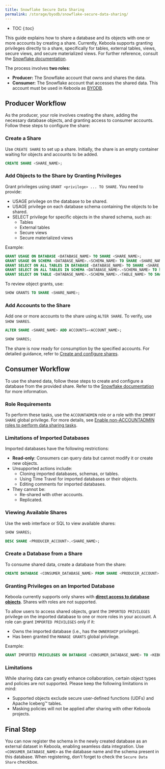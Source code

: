 ```yaml
---
title: Snowflake Secure Data Sharing
permalink: /storage/byodb/snowflake-secure-data-sharing/
---
```


* TOC
{:toc}

This guide explains how to share a database and its objects with one or more accounts by creating a share. Currently, Keboola supports granting privileges directly to a share, specifically for tables, external tables, views, secure views, and secure materialized views. For further reference, consult the [Snowflake documentation](https://docs.snowflake.com/en/user-guide/data-sharing-gs#grant-privileges-directly-to-a-share).

The process involves **two roles**:

- **Producer:** The Snowflake account that owns and shares the data.
- **Consumer:** The Snowflake account that accesses the shared data. This account must be used in Keboola as [BYODB](https://help.keboola.com/storage/byodb/#main-header).

## Producer Workflow
As the producer, your role involves creating the share, adding the necessary database objects, and granting access to consumer accounts. Follow these steps to configure the share:

### Create a Share
Use `CREATE SHARE` to set up a share. Initially, the share is an empty container waiting for objects and accounts to be added.

```sql
CREATE SHARE <SHARE_NAME>;
```

### Add Objects to the Share by Granting Privileges
Grant privileges using `GRANT <privilege> ... TO SHARE`. You need to provide:
* USAGE privilege on the database to be shared. 
* USAGE privilege on each database schema containing the objects to be shared. 
* SELECT privilege for specific objects in the shared schema, such as:
  * Tables
  * External tables
  * Secure views
  * Secure materialized views

Example:
```sql
GRANT USAGE ON DATABASE <DATABASE_NAME> TO SHARE <SHARE_NAME>;
GRANT USAGE ON SCHEMA <DATABASE_NAME>.<SCHEMA_NAME> TO SHARE <SHARE_NAME>;
GRANT SELECT ON ALL TABLES IN DATABASE <DATABASE_NAME> TO SHARE <SHARE_NAME>;
GRANT SELECT ON ALL TABLES IN SCHEMA <DATABASE_NAME>.<SCHEMA_NAME> TO SHARE <SHARE_NAME>;
GRANT SELECT ON TABLE <DATABASE_NAME>.<SCHEMA_NAME>.<TABLE_NAME> TO SHARE <SHARE_NAME>;
```

To review object grants, use:
```sql
SHOW GRANTS TO SHARE <SHARE_NAME>;
```

### Add Accounts to the Share
Add one or more accounts to the share using `ALTER SHARE`. To verify, use `SHOW SHARES`.
```sql
ALTER SHARE <SHARE_NAME> ADD ACCOUNTS=<ACCOUNT_NAME>;
```
```sql
SHOW SHARES;
```

The share is now ready for consumption by the specified accounts. For detailed guidance, refer to [Create and configure shares](https://docs.snowflake.com/en/user-guide/data-sharing-provider).

## Consumer Workflow
To use the shared data, follow these steps to create and configure a database from the provided share. Refer to the [Snowflake documentation](https://docs.snowflake.com/en/user-guide/data-share-consumers) for more information.

### Role Requirements
To perform these tasks, use the `ACCOUNTADMIN` role or a role with the `IMPORT SHARE` global privilege. For more details, see [Enable non-ACCOUNTADMIN roles to perform data sharing tasks](https://docs.snowflake.com/en/user-guide/security-access-privileges-shares).

### Limitations of Imported Databases
Imported databases have the following restrictions:
* **Read-only**: Consumers can query data but cannot modify it or create new objects.
* Unsupported actions include:
  * Cloning imported databases, schemas, or tables.
  * Using Time Travel for imported databases or their objects.
  * Editing comments for imported databases.
* They cannot be:
  * Re-shared with other accounts.
  * Replicated.

### Viewing Available Shares
Use the web interface or SQL to view available shares:
```sql
SHOW SHARES;
```

```sql
DESC SHARE <PRODUCER_ACCOUNT>.<SHARE_NAME>;
```

### Create a Database from a Share
To consume shared data, create a database from the share:
```sql
CREATE DATABASE <CONSUMER_DATABASE_NAME> FROM SHARE <PRODUCER_ACCOUNT>.<SHARE_NAME>;
```

### Granting Privileges on an Imported Database
Keboola currently supports only shares with [**direct access to database objects**](https://docs.snowflake.com/en/user-guide/data-sharing-policy-protected-data). Shares with roles are not supported.

To allow users to access shared objects, grant the `IMPORTED PRIVILEGES` privilege on the imported database to one or more roles in your account. A role can grant `IMPORTED PRIVILEGES` only if it:
* Owns the imported database (i.e., has the `OWNERSHIP` privilege).
* Has been granted the `MANAGE GRANTS` global privilege.

Example:
```sql
GRANT IMPORTED PRIVILEGES ON DATABASE <CONSUMER_DATABASE_NAME> TO <KEBOOLA_PROJECT_ROLE>;
```

### Limitations
While sharing data can greatly enhance collaboration, certain object types and policies are not supported. Please keep the following limitations in mind:

- Supported objects exclude secure user-defined functions (UDFs) and Apache Iceberg™ tables.
- Masking policies will not be applied after sharing with other Keboola projects.

## Final Step
You can now register the schema in the newly created database as an external dataset in Keboola, enabling seamless data integration. Use `<CONSUMER_DATABASE_NAME>` as the database name and 
the schema present in this database. When registering, don't forget to check the `Secure Data Share` checkbox.
